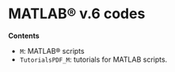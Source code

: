 # MATLAB® v.6 codes

**Contents**

- `M`: MATLAB® scripts
- `TutorialsPDF_M`: tutorials for MATLAB scripts.


